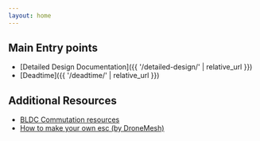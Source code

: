 ```yaml
---
layout: home
---
```


## Main Entry points
* [Detailed Design Documentation]({{ '/detailed-design/' | relative_url }})
* [Deadtime]({{ '/deadtime/' | relative_url }})

## Additional Resources
 * [BLDC Commutation resources](https://es.mathworks.com/help/mcb/ref/sixstepcommutation.html)
 * [How to make your own esc (by DroneMesh)](https://www.youtube.com/playlist?list=PLoPtpxJIxgnbG5owAAyvgVvzenaRd1DPr)
